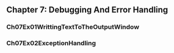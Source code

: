 ## Chapter 7: Debugging And Error Handling
### Ch07Ex01WrittingTextToTheOutputWindow
### Ch07Ex02ExceptionHandling
